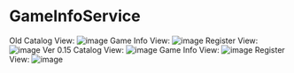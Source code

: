 # GameInfoService
Old
Catalog View:
![image](https://user-images.githubusercontent.com/79301398/126324375-38dbca04-1d32-46db-b8c1-41ab9705b7ad.png)
Game Info View:
![image](https://user-images.githubusercontent.com/79301398/126324585-c1457f08-d4de-4fc0-98bf-4b77a2eb6930.png)
Register View:
![image](https://user-images.githubusercontent.com/79301398/126324712-5ecacee6-630f-4d5d-8542-f56d1b3d0e65.png)
Ver 0.15
Catalog View:
![image](https://user-images.githubusercontent.com/79301398/127621789-03770823-a2e9-4c0f-92e6-fcb26ec42c92.png)
Game Info View:
![image](https://user-images.githubusercontent.com/79301398/127621831-915aa5fc-9960-4b59-af8b-e6558e2b0608.png)
Register View:
![image](https://user-images.githubusercontent.com/79301398/127621869-25d2d50b-4190-44b9-8087-83a0df396527.png)
